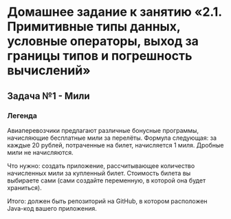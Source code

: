 # Домашнее задание к занятию «2.1. Примитивные типы данных, условные операторы, выход за границы типов и погрешность вычислений»

## Задача №1 - Мили

### Легенда
Авиаперевозчики предлагают различные бонусные программы, начисляющие бесплатные мили за перелёты. Формула следующая: за каждые 20 рублей, потраченные на билет, начисляется 1 миля. Дробные мили не начисляются.

Что нужно: создать приложение, рассчитывающее количество начисленных мили за купленный билет. Стоимость билета вы выбираете сами (сами создайте переменную, в которой она будет храниться).

Итого: должен быть репозиторий на GitHub, в котором расположен Java-код вашего приложения.

